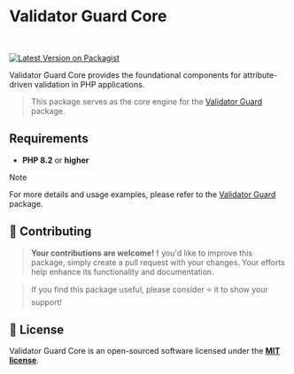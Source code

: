 
# Validator Guard Core

<br />

[![Latest Version on Packagist](https://img.shields.io/badge/packagist-v1.0-blue)](https://packagist.org/packages/moe-mizrak/validator-guard-core)
<br />

Validator Guard Core provides the foundational components for attribute-driven validation in PHP applications.

> This package serves as the core engine for the [Validator Guard](https://github.com/moe-mizrak/validator-guard) package.

## Requirements
- **PHP 8.2** or **higher**

> [!NOTE]
> For more details and usage examples, please refer to the [Validator Guard](https://github.com/moe-mizrak/validator-guard) package.

## 💫 Contributing

> **Your contributions are welcome!** f you'd like to improve this package, simply create a pull request with your changes. Your efforts help enhance its functionality and documentation.

> If you find this package useful, please consider ⭐ it to show your support!

## 📜 License
Validator Guard Core is an open-sourced software licensed under the **[MIT license](LICENSE)**.

